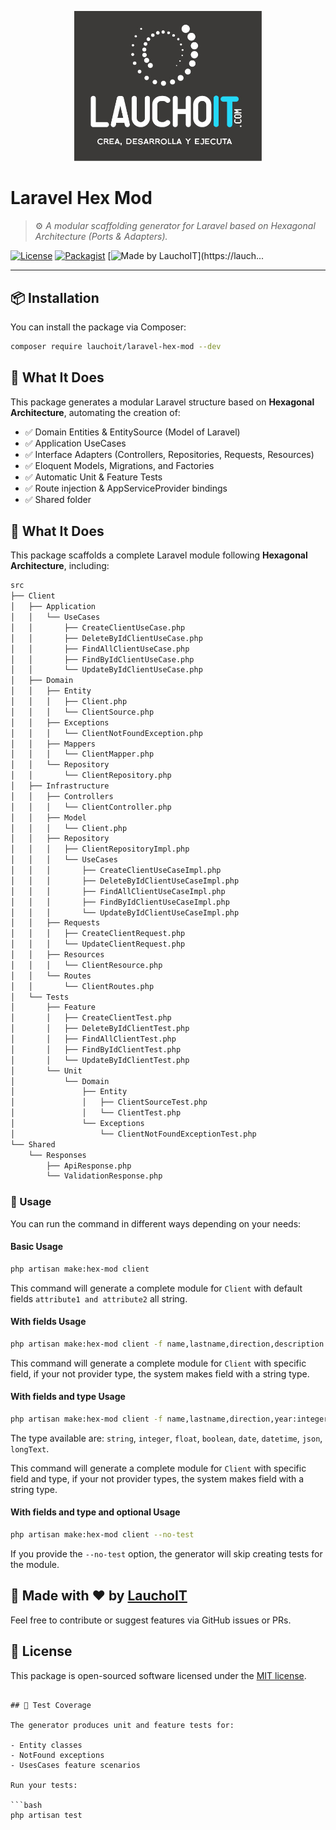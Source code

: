 <p align="center">
  <img src="src/assets/logo_lauchoit.jpg" alt="LauchoIT Logo" width="300">
</p>

# Laravel Hex Mod

> ⚙️ *A modular scaffolding generator for Laravel based on Hexagonal Architecture (Ports & Adapters).*

[![License](https://img.shields.io/github/license/LauchoIT/laravel-hex-mod.svg)](https://github.com/LauchoIT/laravel-hex-mod/blob/main/LICENSE)
[![Packagist](https://img.shields.io/packagist/v/lauchoit/laravel-hex-mod.svg)](https://packagist.org/packages/lauchoit/laravel-hex-mod)
[![Made by LauchoIT](https://img.shields.io/badge/Made%20by-LauchoIT-blue)](https://lauch...

---

## 📦 Installation

You can install the package via Composer:

```bash
composer require lauchoit/laravel-hex-mod --dev
```

## 🚀 What It Does

This package generates a modular Laravel structure based on **Hexagonal Architecture**, automating the creation of:

- ✅ Domain Entities & EntitySource (Model of Laravel)
- ✅ Application UseCases
- ✅ Interface Adapters (Controllers, Repositories, Requests, Resources)
- ✅ Eloquent Models, Migrations, and Factories
- ✅ Automatic Unit & Feature Tests
- ✅ Route injection & AppServiceProvider bindings
- ✅ Shared folder

## 🚀 What It Does

This package scaffolds a complete Laravel module following **Hexagonal Architecture**, including:

```bash
src
├── Client
│   ├── Application
│   │   └── UseCases
│   │       ├── CreateClientUseCase.php
│   │       ├── DeleteByIdClientUseCase.php
│   │       ├── FindAllClientUseCase.php
│   │       ├── FindByIdClientUseCase.php
│   │       └── UpdateByIdClientUseCase.php
│   ├── Domain
│   │   ├── Entity
│   │   │   ├── Client.php
│   │   │   └── ClientSource.php
│   │   ├── Exceptions
│   │   │   └── ClientNotFoundException.php
│   │   ├── Mappers
│   │   │   └── ClientMapper.php
│   │   └── Repository
│   │       └── ClientRepository.php
│   ├── Infrastructure
│   │   ├── Controllers
│   │   │   └── ClientController.php
│   │   ├── Model
│   │   │   └── Client.php
│   │   ├── Repository
│   │   │   ├── ClientRepositoryImpl.php
│   │   │   └── UseCases
│   │   │       ├── CreateClientUseCaseImpl.php
│   │   │       ├── DeleteByIdClientUseCaseImpl.php
│   │   │       ├── FindAllClientUseCaseImpl.php
│   │   │       ├── FindByIdClientUseCaseImpl.php
│   │   │       └── UpdateByIdClientUseCaseImpl.php
│   │   ├── Requests
│   │   │   ├── CreateClientRequest.php
│   │   │   └── UpdateClientRequest.php
│   │   ├── Resources
│   │   │   └── ClientResource.php
│   │   └── Routes
│   │       └── ClientRoutes.php
│   └── Tests
│       ├── Feature
│       │   ├── CreateClientTest.php
│       │   ├── DeleteByIdClientTest.php
│       │   ├── FindAllClientTest.php
│       │   ├── FindByIdClientTest.php
│       │   └── UpdateByIdClientTest.php
│       └── Unit
│           └── Domain
│               ├── Entity
│               │   ├── ClientSourceTest.php
│               │   └── ClientTest.php
│               └── Exceptions
│                   └── ClientNotFoundExceptionTest.php
└── Shared
    └── Responses
        ├── ApiResponse.php
        └── ValidationResponse.php
```

### 🧱 Usage

You can run the command in different ways depending on your needs:
#### Basic Usage
```bash
php artisan make:hex-mod client
```
This command will generate a complete module for `Client` with default fields `attribute1 and attribute2` all string.

#### With fields Usage
```bash
php artisan make:hex-mod client -f name,lastname,direction,description
```
This command will generate a complete module for `Client` with specific field, if your not provider type, the system makes field with a string type.

#### With fields and type Usage
```bash
php artisan make:hex-mod client -f name,lastname,direction,year:integer,registred_at:date,data:json,metadata:json
```
The type available are: `string`, `integer`, `float`, `boolean`, `date`, `datetime`, `json`, `longText`.

This command will generate a complete module for `Client` with specific field and type, if your not provider types, the system makes field with a string type.
#### With fields and type and optional Usage
```bash
php artisan make:hex-mod client --no-test
```

If you provide the `--no-test` option, the generator will skip creating tests for the module.

## 🙌 Made with ❤️ by [LauchoIT](https://lauchoit.com)

Feel free to contribute or suggest features via GitHub issues or PRs.

## 📜 License

This package is open-sourced software licensed under the [MIT license](LICENSE).

```

## 🧪 Test Coverage

The generator produces unit and feature tests for:

- Entity classes
- NotFound exceptions
- UsesCases feature scenarios

Run your tests:

```bash
php artisan test
```